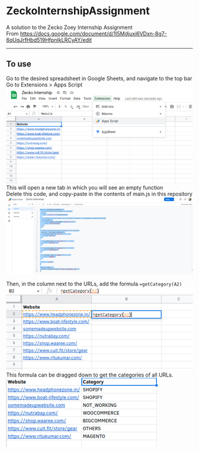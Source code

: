 # ZeckoInternshipAssignment
A solution to the Zecko Zoey Internship Assignment  
From https://docs.google.com/document/d/1I5Mdjuxi6VDxn-8g7-6qUqJrfHbd519HfpnIkLRCyAY/edit  

---
## To use
Go to the desired spreadsheet in Google Sheets, and navigate to the top bar  
Go to Extensions > Apps Script  
![The Apps Script button in the toolbar](/readmepics/1.png)  
This will open a new tab in which you will see an empty function  
Delete this code, and copy-paste in the contents of main.js in this repository  
![The code in the Google Apps Script Editor](/readmepics/2.png)  

Then, in the column next to the URLs, add the formula `=getCategory(A2)`  
![The formula in the cell](/readmepics/3.png)  
This formula can be dragged down to get the categories of all URLs.  
![The result](/readmepics/4.png)  
